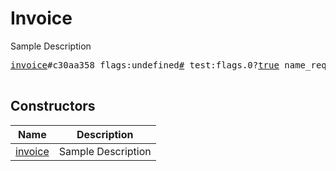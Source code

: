 # Invoice

Sample Description

<pre>
<a href="../constructor/invoice">invoice</a>#c30aa358 flags:undefined<a href="../type/#.md">#</a> test:flags.0?<a href="../type/true.md">true</a> name_requested:flags.1?<a href="../type/true.md">true</a> phone_requested:flags.2?<a href="../type/true.md">true</a> email_requested:flags.3?<a href="../type/true.md">true</a> shipping_address_requested:flags.4?<a href="../type/true.md">true</a> flexible:flags.5?<a href="../type/true.md">true</a> currency:undefined<a href="../type/string.md">string</a> prices:undefinedVector&lt;<a href="../type/LabeledPrice.md">LabeledPrice</a>&gt; = undefined<a href="../type/Invoice.md">Invoice</a>;

</pre>

## Constructors

| Name | Description |
|------|-------------|
| [invoice](../constructor/invoice.md) | Sample Description |


